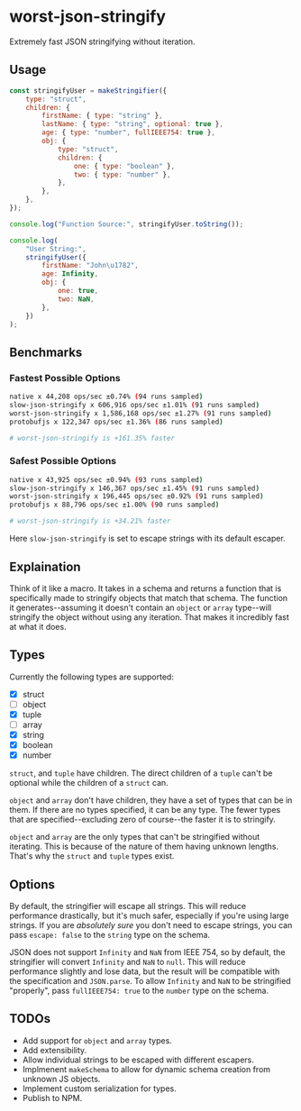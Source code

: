 # worst-json-stringify

Extremely fast JSON stringifying without iteration.

## Usage

```js
const stringifyUser = makeStringifier({
	type: "struct",
	children: {
		firstName: { type: "string" },
		lastName: { type: "string", optional: true },
		age: { type: "number", fullIEEE754: true },
		obj: {
			type: "struct",
			children: {
				one: { type: "boolean" },
				two: { type: "number" },
			},
		},
	},
});

console.log("Function Source:", stringifyUser.toString());

console.log(
	"User String:",
	stringifyUser({
		firstName: "John\u1782",
		age: Infinity,
		obj: {
			one: true,
			two: NaN,
		},
	})
);
```

## Benchmarks

### Fastest Possible Options

```bash
native x 44,208 ops/sec ±0.74% (94 runs sampled)
slow-json-stringify x 606,916 ops/sec ±1.01% (91 runs sampled)
worst-json-stringify x 1,586,168 ops/sec ±1.27% (91 runs sampled)
protobufjs x 122,347 ops/sec ±1.36% (86 runs sampled)

# worst-json-stringify is +161.35% faster
```

### Safest Possible Options

```bash
native x 43,925 ops/sec ±0.94% (93 runs sampled)
slow-json-stringify x 146,367 ops/sec ±1.45% (91 runs sampled)
worst-json-stringify x 196,445 ops/sec ±0.92% (91 runs sampled)
protobufjs x 88,796 ops/sec ±1.00% (90 runs sampled)

# worst-json-stringify is +34.21% faster
```

Here `slow-json-stringify` is set to escape strings with its default escaper.

## Explaination

Think of it like a macro. It takes in a schema and returns a function that is specifically made to stringify objects that match that schema. The function it generates--assuming it doesn't contain an `object` or `array` type--will stringify the object without using any iteration. That makes it incredibly fast at what it does.

## Types

Currently the following types are supported:

- [x] struct
- [ ] object
- [x] tuple
- [ ] array
- [x] string
- [x] boolean
- [x] number

`struct`, and `tuple` have children. The direct children of a `tuple` can't be optional while the children of a `struct` can.

`object` and `array` don't have children, they have a set of types that can be in them. If there are no types specified, it can be any type. The fewer types that are specified--excluding zero of course--the faster it is to stringify.

`object` and `array` are the only types that can't be stringified without iterating. This is because of the nature of them having unknown lengths. That's why the `struct` and `tuple` types exist.

## Options

By default, the stringifier will escape all strings. This will reduce performance drastically, but it's much safer, especially if you're using large strings. If you are *absolutely sure* you don't need to escape strings, you can pass `escape: false` to the `string` type on the schema.

JSON does not support `Infinity` and `NaN` from IEEE 754, so by default, the stringifier will convert `Infinity` and `NaN` to `null`. This will reduce performance slightly and lose data, but the result will be compatible with the specification and `JSON.parse`. To allow `Infinity` and `NaN` to be stringified "properly", pass `fullIEEE754: true` to the `number` type on the schema.

## TODOs

- Add support for `object` and `array` types.
- Add extensibility.
- Allow individual strings to be escaped with different escapers.
- Implmenent `makeSchema` to allow for dynamic schema creation from unknown JS objects.
- Implement custom serialization for types.
- Publish to NPM.
